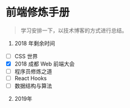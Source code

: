 # 前端修炼手册

> 学习安排一下，以技术博客的方式进行总结。

1. 2018 年剩余时间

- [ ] CSS 世界
- [x] 2018 成都 Web 前端大会
- [ ] 程序员修炼之道
- [ ] React Hooks
- [ ] 数据结构与算法

2. 2019年

